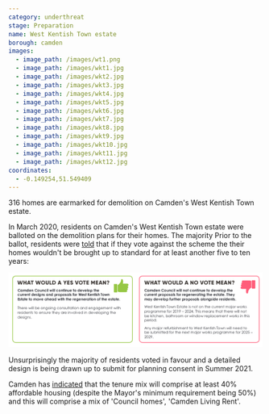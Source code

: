 ```yaml
---
category: underthreat
stage: Preparation
name: West Kentish Town estate 
borough: camden
images:
  - image_path: /images/wt1.png
  - image_path: /images/wkt1.jpg
  - image_path: /images/wkt2.jpg
  - image_path: /images/wkt3.jpg
  - image_path: /images/wkt4.jpg
  - image_path: /images/wkt5.jpg
  - image_path: /images/wkt6.jpg
  - image_path: /images/wkt7.jpg
  - image_path: /images/wkt8.jpg
  - image_path: /images/wkt9.jpg
  - image_path: /images/wkt10.jpg
  - image_path: /images/wkt11.jpg
  - image_path: /images/wkt12.jpg
coordinates: 
  - -0.149254,51.549409
---
```

316 homes are earmarked for demolition on Camden's West Kentish Town estate.

In March 2020, residents on Camden's West Kentish Town estate were balloted on the demolition plans for their homes. The majority 
Prior to the ballot, residents were [told](/images/wtoffer.pdf) that if they vote against the scheme the their homes wouldn't be brought up to standard for at least another five to ten years: 

<img src="/images/wktvote.png" class="img-fluid rounded img-thumbnail">

Unsurprisingly the majority of residents voted in favour and a detailed design is being drawn up to submit for planning consent in Summer 2021.

Camden has [indicated](https://www.camden.gov.uk/documents/20142/0/Landlord+Offer.pdf/3ad1506b-c675-eba6-b346-f542b47a7f1d?t=1581423416504) that the tenure mix will comprise at least 40% affordable housing (despite the Mayor's minimum requirement being 50%) and this will comprise a mix of 'Council homes', 'Camden Living Rent'.
